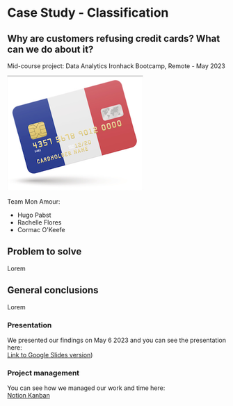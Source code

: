 # Case Study - Classification
## Why are customers refusing credit cards? What can we do about it?
Mid-course project: Data Analytics Ironhack Bootcamp, Remote - May 2023 <br/>

![Ironhack logo](resources/photos/frenccc.png)

Team Mon Amour: <br/>
- Hugo Pabst
- Rachelle Flores
- Cormac O'Keefe



## Problem to solve
Lorem


## General conclusions
Lorem

### Presentation 
We presented our findings on May 6 2023 and you can see the presentation here:<br/>
[Link to Google Slides version](https://docs.google.com/presentation/d/1xXbAIinpuS4oidB5m7gwRknb2jKs5x3f483AoF_Gr7Q/edit?usp=sharing))


### Project management
You can see how we managed our work and time here:<br/>
[Notion Kanban](https://github.com/ironhack-edu/data_mid_bootcamp_project_classification](https://www.notion.so/midproject-ironhack/d89a8a2ca6544a7ab9aa72dcf0b4d6ca?v=fde7a00499124325bc5d471099cfd5c3))

